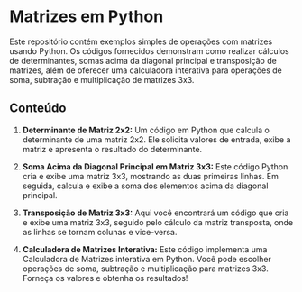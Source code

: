 # Matrizes em Python

Este repositório contém exemplos simples de operações com matrizes usando Python. Os códigos fornecidos demonstram como realizar cálculos de determinantes, somas acima da diagonal principal e transposição de matrizes, além de oferecer uma calculadora interativa para operações de soma, subtração e multiplicação de matrizes 3x3.

## Conteúdo

1. **Determinante de Matriz 2x2:**
   Um código em Python que calcula o determinante de uma matriz 2x2. Ele solicita valores de entrada, exibe a matriz e apresenta o resultado do determinante.

2. **Soma Acima da Diagonal Principal em Matriz 3x3:**
   Este código Python cria e exibe uma matriz 3x3, mostrando as duas primeiras linhas. Em seguida, calcula e exibe a soma dos elementos acima da diagonal principal.

3. **Transposição de Matriz 3x3:**
   Aqui você encontrará um código que cria e exibe uma matriz 3x3, seguido pelo cálculo da matriz transposta, onde as linhas se tornam colunas e vice-versa.

4. **Calculadora de Matrizes Interativa:**
   Este código implementa uma Calculadora de Matrizes interativa em Python. Você pode escolher operações de soma, subtração e multiplicação para matrizes 3x3. Forneça os valores e obtenha os resultados!

